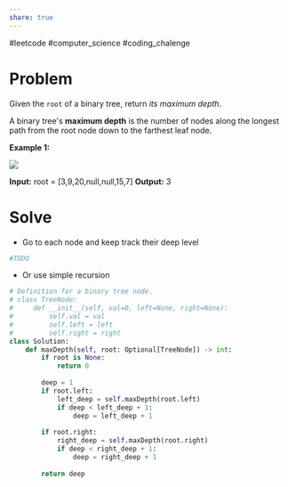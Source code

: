 ```yaml
---
share: true
---
```

#leetcode #computer_science #coding_chalenge

# Problem

Given the `root` of a binary tree, return _its maximum depth_.

A binary tree's **maximum depth** is the number of nodes along the longest path from the root node down to the farthest leaf node.

**Example 1:**

![](https://assets.leetcode.com/uploads/2020/11/26/tmp-tree.jpg)

**Input:** root = [3,9,20,null,null,15,7]
**Output:** 3

# Solve
- Go to each node and keep track their deep level
```python
#TODO
```

- Or use simple recursion
```python
# Definition for a binary tree node.
# class TreeNode:
#     def __init__(self, val=0, left=None, right=None):
#         self.val = val
#         self.left = left
#         self.right = right
class Solution:
    def maxDepth(self, root: Optional[TreeNode]) -> int:
        if root is None:
            return 0
        
        deep = 1
        if root.left:
            left_deep = self.maxDepth(root.left)
            if deep < left_deep + 1:
                deep = left_deep + 1
                
        if root.right:
            right_deep = self.maxDepth(root.right)
            if deep < right_deep + 1:
                deep = right_deep + 1
                
        return deep
```